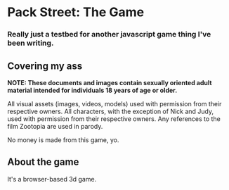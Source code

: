 # Pack Street: The Game
### Really just a testbed for another javascript game thing I've been writing.

## Covering my ass

**NOTE: These documents and images contain sexually oriented adult material intended for individuals 18 years of age or older.**

All visual assets (images, videos, models) used with permission from their respective owners. All characters, with the exception of Nick and Judy, used with permission from their respective owners. Any references to the film Zootopia are used in parody.

No money is made from this game, yo.

## About the game

It's a browser-based 3d game.
